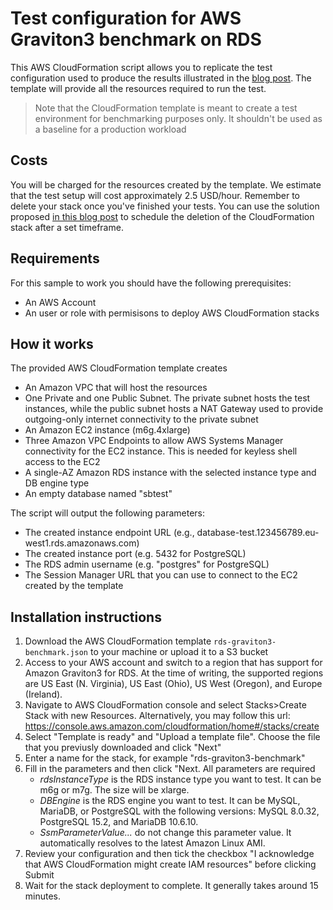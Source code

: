 
# Test configuration for AWS Graviton3 benchmark on RDS

This AWS CloudFormation script allows you to replicate the test configuration used to produce the results illustrated in the [blog post](https://aws.amazon.com/blogs/database/powering-amazon-rds-with-aws-graviton3-benchmarks/). The template will provide all the resources required to run the test.

> Note that the CloudFormation template is meant to create a test environment for benchmarking purposes only. It shouldn't be used as a baseline for a production workload

## Costs

You will be charged for the resources created by the template. We estimate that the test setup will cost approximately 2.5 USD/hour. Remember to delete your stack once you've finished your tests. You can use the solution proposed [in this blog post](https://aws.amazon.com/blogs/infrastructure-and-automation/scheduling-automatic-deletion-of-aws-cloudformation-stacks/) to schedule the deletion of the CloudFormation stack after a set timeframe. 

## Requirements

For this sample to work you should have the following prerequisites:
* An AWS Account
* An user or role with permisisons to deploy AWS CloudFormation stacks

## How it works

The provided AWS CloudFormation template creates
* An Amazon VPC that will host the resources
* One Private and one Public Subnet. The private subnet hosts the test instances, while the public subnet hosts a NAT Gateway used to provide outgoing-only internet connectivity to the private subnet
* An Amazon EC2 instance (m6g.4xlarge)
* Three Amazon VPC Endpoints to allow AWS Systems Manager connectivity for the EC2 instance. This is needed for keyless shell access to the EC2
* A single-AZ Amazon RDS instance with the selected instance type and DB engine type
* An empty database named "sbtest"

The script will output the following parameters:

* The created instance endpoint URL (e.g., database-test.123456789.eu-west1.rds.amazonaws.com)
* The created instance port (e.g. 5432 for PostgreSQL)
* The RDS admin username (e.g. "postgres" for PostgreSQL)
* The Session Manager URL that you can use to connect to the EC2 created by the template

## Installation instructions

1. Download the AWS CloudFormation template `rds-graviton3-benchmark.json` to your machine or upload it to a S3 bucket
2. Access to your AWS account and switch to a region that has support for Amazon Graviton3 for RDS. At the time of writing, the supported regions are US East (N. Virginia), US East (Ohio), US West (Oregon), and Europe (Ireland).
3. Navigate to AWS CloudFormation console and select Stacks>Create Stack with new Resources. Alternatively, you may follow this url: https://console.aws.amazon.com/cloudformation/home#/stacks/create
4. Select "Template is ready" and "Upload a template file". Choose the file that you previusly downloaded and click "Next"
5. Enter a name for the stack, for example "rds-graviton3-benchmark"
6. Fill in the parameters and then click "Next. All parameters are required
    * *rdsInstanceType* is the RDS instance type you want to test. It can be m6g or m7g. The size will be xlarge.
    * *DBEngine* is the RDS engine you want to test. It can be MySQL, MariaDB, or PostgreSQL with the following versions: MySQL 8.0.32, PostgreSQL 15.2, and MariaDB 10.6.10.
    * *SsmParameterValue...* do not change this parameter value. It automatically resolves to the latest Amazon Linux AMI.
8. Review your configuration and then tick the checkbox "I acknowledge that AWS CloudFormation might create IAM resources" before clicking Submit
8. Wait for the stack deployment to complete. It generally takes around 15 minutes.

